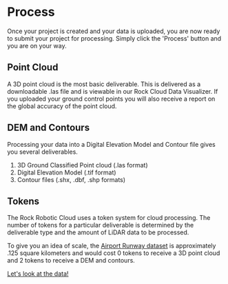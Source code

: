 # Process

Once your project is created and your data is uploaded, you are now ready to submit your project for processing. Simply click the 'Process' button and you are on your way.

## Point Cloud

A 3D point cloud is the most basic deliverable. This is delivered as a downloadable .las file and is viewable in our Rock Cloud Data Visualizer. If you uploaded your ground control points you will also receive a report on the global accuracy of the point cloud.

## DEM and Contours

Processing your data into a Digital Elevation Model and Contour file gives you several deliverables.

  1. 3D Ground Classified Point cloud (.las format)
  1. Digital Elevation Model (.tif format)
  1. Contour files (.shx, .dbf, .shp formats)

## Tokens

The Rock Robotic Cloud uses a token system for cloud processing. The number of tokens for a particular deliverable is determined by the deliverable type and the amount of LiDAR data to be processed.

To give you an idea of scale, the [Airport Runway dataset](https://cloud.rockrobotic.com/project/28) is approximately .125 square kilometers and would cost 0 tokens to receive a 3D point cloud and 2 tokens to receive a DEM and contours.

[Let's look at the data!](deliverables.md)
